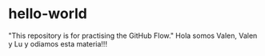 # hello-world
"This repository is for practising the GitHub Flow."
Hola somos Valen, Valen y Lu y odiamos esta materia!!!
